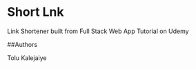 # Short Lnk

Link Shortener built from Full Stack Web App Tutorial on Udemy

##Authors

Tolu Kalejaiye